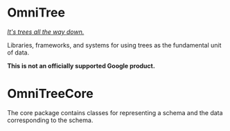 # OmniTree

[_It's trees all the way down._](https://en.wikipedia.org/wiki/Turtles_all_the_way_down)

Libraries, frameworks, and systems for using trees as the fundamental unit of data.

**This is not an officially supported Google product.**

# OmniTreeCore

The core package contains classes for representing a schema and the data
corresponding to the schema.


